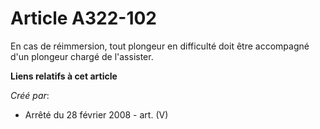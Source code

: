 # Article A322-102

En cas de réimmersion, tout plongeur en difficulté doit être accompagné d'un plongeur chargé de l'assister.

**Liens relatifs à cet article**

_Créé par_:

  - Arrêté du 28 février 2008 - art. (V)
